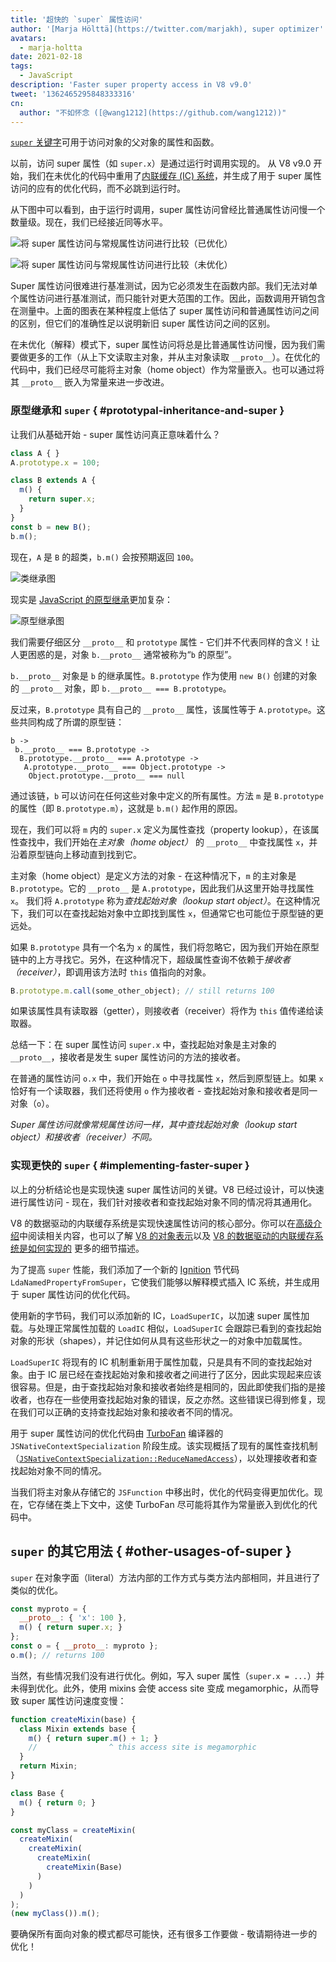 ```yaml
---
title: '超快的 `super` 属性访问'
author: '[Marja Hölttä](https://twitter.com/marjakh), super optimizer'
avatars:
  - marja-holtta
date: 2021-02-18
tags:
  - JavaScript
description: 'Faster super property access in V8 v9.0'
tweet: '1362465295848333316'
cn:
  author: "不如怀念 ([@wang1212](https://github.com/wang1212))"
---
```


[`super` 关键字](https://developer.mozilla.org/en-US/docs/Web/JavaScript/Reference/Operators/super)可用于访问对象的父对象的属性和函数。

以前，访问 super 属性（如 `super.x`）是通过运行时调用实现的。 从 V8 v9.0 开始，我们在未优化的代码中重用了[内联缓存 (IC) 系统](https://mathiasbynens.be/notes/shapes-ics)，并生成了用于 super 属性访问的应有的优化代码，而不必跳到运行时。

从下图中可以看到，由于运行时调用，super 属性访问曾经比普通属性访问慢一个数量级。现在，我们已经接近同等水平。

![将 super 属性访问与常规属性访问进行比较（已优化）](/_img/fast-super/super-opt.svg)

![将 super 属性访问与常规属性访问进行比较（未优化）](/_img/fast-super/super-no-opt.svg)

Super 属性访问很难进行基准测试，因为它必须发生在函数内部。我们无法对单个属性访问进行基准测试，而只能针对更大范围的工作。因此，函数调用开销包含在测量中。上面的图表在某种程度上低估了 super 属性访问和普通属性访问之间的区别，但它们的准确性足以说明新旧 super 属性访问之间的区别。

在未优化（解释）模式下，super 属性访问将总是比普通属性访问慢，因为我们需要做更多的工作（从上下文读取主对象，并从主对象读取 `__proto__`）。在优化的代码中，我们已经尽可能将主对象（home object）作为常量嵌入。也可以通过将其 `__proto__` 嵌入为常量来进一步改进。

### 原型继承和 `super` { #prototypal-inheritance-and-super }

让我们从基础开始 - super 属性访问真正意味着什么？

```javascript
class A { }
A.prototype.x = 100;

class B extends A {
  m() {
    return super.x;
  }
}
const b = new B();
b.m();
```

现在，`A` 是 `B` 的超类，`b.m()` 会按预期返回 `100`。

![类继承图](/_img/fast-super/inheritance-1.svg)

现实是 [JavaScript 的原型继承](https://developer.mozilla.org/en-US/docs/Web/JavaScript/Inheritance_and_the_prototype_chain)更加复杂：

![原型继承图](/_img/fast-super/inheritance-2.svg)

我们需要仔细区分 `__proto__` 和 `prototype` 属性 - 它们并不代表同样的含义！让人更困惑的是，对象 `b.__proto__` 通常被称为“`b` 的原型”。

`b.__proto__` 对象是 `b` 的继承属性。`B.prototype` 作为使用 `new B()` 创建的对象的 `__proto__` 对象，即 `b.__proto__ === B.prototype`。

反过来，`B.prototype` 具有自己的 `__proto__` 属性，该属性等于 `A.prototype`。这些共同构成了所谓的原型链：

```
b ->
 b.__proto__ === B.prototype ->
  B.prototype.__proto__ === A.prototype ->
   A.prototype.__proto__ === Object.prototype ->
    Object.prototype.__proto__ === null
```

通过该链，`b` 可以访问在任何这些对象中定义的所有属性。方法 `m` 是 `B.prototype`的属性（即 `B.prototype.m`），这就是 `b.m()` 起作用的原因。

现在，我们可以将 `m` 内的 `super.x` 定义为属性查找（property lookup），在该属性查找中，我们开始在*主对象（home object）* 的 `__proto__` 中查找属性 `x`，并沿着原型链向上移动直到找到它。

主对象（home object）是定义方法的对象 - 在这种情况下，`m` 的主对象是 `B.prototype`。它的 `__proto__` 是 `A.prototype`，因此我们从这里开始寻找属性 `x`。 我们将 `A.prototype` 称为*查找起始对象（lookup start object）*。在这种情况下，我们可以在查找起始对象中立即找到属性 `x`，但通常它也可能位于原型链的更远处。

如果 `B.prototype` 具有一个名为 `x` 的属性，我们将忽略它，因为我们开始在原型链中的上方寻找它。另外，在这种情况下，超级属性查询不依赖于*接收者（receiver）*，即调用该方法时 `this` 值指向的对象。

```javascript
B.prototype.m.call(some_other_object); // still returns 100
```

如果该属性具有读取器（getter），则接收者（receiver）将作为 `this` 值传递给读取器。

总结一下：在 super 属性访问 `super.x` 中，查找起始对象是主对象的 `__proto__`，接收者是发生 super 属性访问的方法的接收者。

在普通的属性访问 `o.x` 中，我们开始在 `o` 中寻找属性 `x`，然后到原型链上。如果 `x` 恰好有一个读取器，我们还将使用 `o` 作为接收者 - 查找起始对象和接收者是同一对象（`o`）。

*Super 属性访问就像常规属性访问一样，其中查找起始对象（lookup start object）和接收者（receiver）不同。*

### 实现更快的 `super` { #implementing-faster-super }

以上的分析结论也是实现快速 super 属性访问的关键。V8 已经过设计，可以快速进行属性访问 - 现在，我们针对接收者和查找起始对象不同的情况将其通用化。

V8 的数据驱动的内联缓存系统是实现快速属性访问的核心部分。你可以在[高级介绍](https://mathiasbynens.be/notes/shapes-ics)中阅读相关内容，也可以了解 [V8 的对象表示](https://v8.dev/blog/fast-properties)以及 [V8 的数据驱动的内联缓存系统是如何实现的](https://docs.google.com/document/d/1mEhMn7dbaJv68lTAvzJRCQpImQoO6NZa61qRimVeA-k/edit?usp=sharing) 更多的细节描述。

为了提高 `super` 性能，我们添加了一个新的 [Ignition](https://v8.dev/docs/ignition) 节代码 `LdaNamedPropertyFromSuper`，它使我们能够以解释模式插入 IC 系统，并生成用于 super 属性访问的优化代码。

使用新的字节码，我们可以添加新的 IC，`LoadSuperIC`，以加速 super 属性加载。与处理正常属性加载的 `LoadIC` 相似，`LoadSuperIC` 会跟踪已看到的查找起始对象的形状（shapes），并记住如何从具有这些形状之一的对象中加载属性。

`LoadSuperIC` 将现有的 IC 机制重新用于属性加载，只是具有不同的查找起始对象。由于 IC 层已经在查找起始对象和接收者之间进行了区分，因此实现起来应该很容易。但是，由于查找起始对象和接收者始终是相同的，因此即使我们指的是接收者，也存在一些使用查找起始对象的错误，反之亦然。这些错误已得到修复，现在我们可以正确的支持查找起始对象和接收者不同的情况。

用于 super 属性访问的优化代码由 [TurboFan](https://v8.dev/docs/turbofan) 编译器的 `JSNativeContextSpecialization` 阶段生成。该实现概括了现有的属性查找机制（[`JSNativeContextSpecialization::ReduceNamedAccess`](https://source.chromium.org/chromium/chromium/src/+/master:v8/src/compiler/js-native-context-specialization.cc;l=1130)），以处理接收者和查找起始对象不同的情况。

当我们将主对象从存储它的 `JSFunction` 中移出时，优化的代码变得更加优化。现在，它存储在类上下文中，这使 TurboFan 尽可能将其作为常量嵌入到优化的代码中。

## `super` 的其它用法 { #other-usages-of-super }

`super` 在对象字面（literal）方法内部的工作方式与类方法内部相同，并且进行了类似的优化。

```javascript
const myproto = {
  __proto__: { 'x': 100 },
  m() { return super.x; }
};
const o = { __proto__: myproto };
o.m(); // returns 100
```

当然，有些情况我们没有进行优化。例如，写入 super 属性（`super.x = ...`）并未得到优化。此外，使用 mixins 会使 access site 变成 megamorphic，从而导致 super 属性访问速度变慢：

```javascript
function createMixin(base) {
  class Mixin extends base {
    m() { return super.m() + 1; }
    //                ^ this access site is megamorphic
  }
  return Mixin;
}

class Base {
  m() { return 0; }
}

const myClass = createMixin(
  createMixin(
    createMixin(
      createMixin(
        createMixin(Base)
      )
    )
  )
);
(new myClass()).m();
```

要确保所有面向对象的模式都尽可能快，还有很多工作要做 - 敬请期待进一步的优化！

